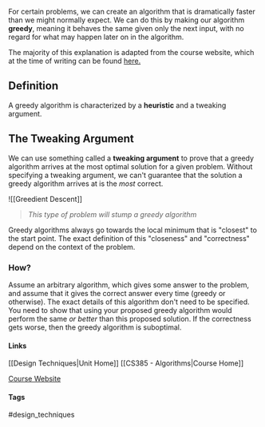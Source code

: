 For certain problems, we can create an algorithm that is dramatically faster than we might normally expect. We can do this by making our algorithm **greedy**, meaning it behaves the same given only the next input, with no regard for what may happen later on in the algorithm.

The majority of this explanation is adapted from the course website, which at the time of writing can be found [here.](https://eecscourses.westpoint.edu/courses/cs385/greedy.html)
## Definition
A greedy algorithm is characterized by a **heuristic** and a tweaking argument.
## The Tweaking Argument
We can use something called a **tweaking argument** to prove that a greedy algorithm arrives at the most optimal solution for a given problem. Without specifying a tweaking argument, we can't guarantee that the solution a greedy algorithm arrives at is the _most_ correct.

![[Greedient Descent]]
>_This type of problem will stump a greedy algorithm_

Greedy algorithms always go towards the local minimum that is "closest" to the start point. The exact definition of this "closeness" and "correctness" depend on the context of the problem.
### How?
Assume an arbitrary algorithm, which gives some answer to the problem, and assume that it gives the correct answer every time (greedy or otherwise). The exact details of this algorithm don't need to be specified. You need to show that using your proposed greedy algorithm would perform the same _or better_ than this proposed solution. If the correctness gets worse, then the greedy algorithm is suboptimal.
#### Links
[[Design Techniques|Unit Home]]
[[CS385 - Algorithms|Course Home]]

[Course Website](https://eecscourses.westpoint.edu/courses/cs385/greedy.html)
#### Tags
#design_techniques 
